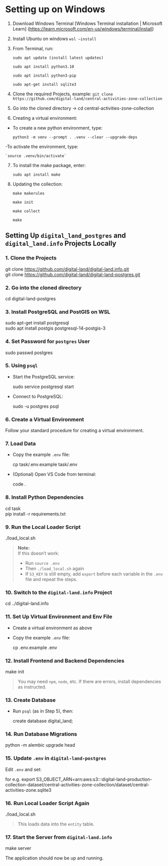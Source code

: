 # Setting up on Windows

1. Download Windows Terminal [Windows Terminal installation | Microsoft Learn] (https://learn.microsoft.com/en-us/windows/terminal/install)

2. Install Ubuntu on windows
   `wsl –install`

3. From Terminal, run:

   ```
   sudo apt update (install latest updates)

   sudo apt install python3.10

   sudo apt install python3-pip

   sudo apt-get install sqlite3
   ```

4. Clone the required Projects, example:
   `git clone https://github.com/digital-land/central-activities-zone-collection`

5. Go into the cloned directory -> cd central-activities-zone-collection

6. Creating a virtual environment:

- To create a new python environment, type:

  `python3 -m venv --prompt . .venv --clear --upgrade-deps`

-To activate the environment, type:

    `source .venv/bin/activate`

7. To install the make package, enter:

    `sudo apt install make`

8. Updating the collection:
    ```
    make makerules

    make init

    make collect

    make 
    ```

## Setting Up `digital_land_postgres` and `digital_land.info` Projects Locally

### 1. Clone the Projects

git clone https://github.com/digital-land/digital-land.info.git  
git clone https://github.com/digital-land/digital-land-postgres.git

### 2. Go into the cloned directory

cd digital-land-postgres

### 3. Install PostgreSQL and PostGIS on WSL

sudo apt-get install postgresql  
sudo apt install postgis postgresql-14-postgis-3

### 4. Set Password for `postgres` User

sudo passwd postgres

### 5. Using `psql`

- Start the PostgreSQL service:

  sudo service postgresql start

- Connect to PostgreSQL:

  sudo -u postgres psql

### 6. Create a Virtual Environment

Follow your standard procedure for creating a virtual environment.

### 7. Load Data

- Copy the example `.env` file:

  cp task/.env.example task/.env

- (Optional) Open VS Code from terminal:

  code .

### 8. Install Python Dependencies

cd task  
pip install -r requirements.txt

### 9. Run the Local Loader Script

./load_local.sh

> **Note:**  
> If this doesn’t work:  
> - Run `source .env`  
> - Then `./load_local.sh` again  
> - If `S3_KEY` is still empty, add `export` before each variable in the `.env` file and repeat the steps.

### 10. Switch to the `digital-land.info` Project

cd ../digital-land.info

### 11. Set Up Virtual Environment and Env File

- Create a virtual environment as above  
- Copy the example `.env` file:

  cp .env.example .env

### 12. Install Frontend and Backend Dependencies

make init

> You may need `npm`, `node`, etc. If there are errors, install dependencies as instructed.

### 13. Create Database

- Run `psql` (as in Step 5), then:

  create database digital_land;

### 14. Run Database Migrations

python -m alembic upgrade head

### 15. Update `.env` in `digital-land-postgres`

Edit `.env` and set:

for e.g. 
export S3_OBJECT_ARN=arn:aws:s3:::digital-land-production-collection-dataset/central-activities-zone-collection/dataset/central-activities-zone.sqlite3

### 16. Run Local Loader Script Again

./load_local.sh

> This loads data into the `entity` table.

### 17. Start the Server from `digital-land.info`

make server

The application should now be up and running.
